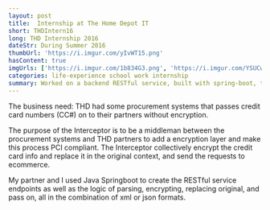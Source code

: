 ```yaml
---
layout: post
title:  Internship at The Home Depot IT
short: THDIntern16
long: THD Internship 2016
dateStr: During Summer 2016
thumbUrl: 'https://i.imgur.com/yIvWT15.png'
hasContent: true
imgUrls: ['https://i.imgur.com/1b834G3.png', 'https://i.imgur.com/YSUCwqB.png']
categories: life-experience school work internship
summary: Worked on a backend RESTful service, built with spring-boot, to intercept purchase orders and add another security level.
---
```

The business need: THD had some procurement systems that passes credit card numbers (CC#) on to their partners without encryption.

The purpose of the Interceptor is to be a middleman between the procurement systems and THD partners to add a encryption layer and make this process PCI compliant.
The Interceptor collectively encrypt the credit card info and replace it in the original context, and send the requests to ecommerce.

My partner and I used Java Springboot to create the RESTful service endpoints as well as the logic of parsing, encrypting, replacing original, and pass on, all in the combination of xml or json formats.
